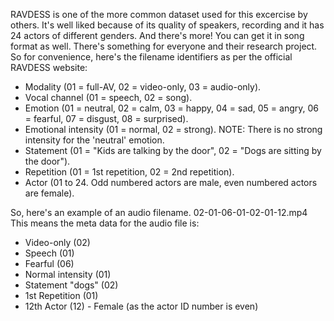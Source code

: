 RAVDESS is one of the more common dataset used for this excercise by others. It's well liked because of its quality of speakers, recording and it has 24 actors of different genders. And there's more! You can get it in song format as well. There's something for everyone and their research project. So for convenience, here's the filename identifiers as per the official RAVDESS website:

* Modality (01 = full-AV, 02 = video-only, 03 = audio-only).
* Vocal channel (01 = speech, 02 = song).
* Emotion (01 = neutral, 02 = calm, 03 = happy, 04 = sad, 05 = angry, 06 = fearful, 07 = disgust, 08 = surprised).
* Emotional intensity (01 = normal, 02 = strong). NOTE: There is no strong intensity for the 'neutral' emotion.
* Statement (01 = "Kids are talking by the door", 02 = "Dogs are sitting by the door").
* Repetition (01 = 1st repetition, 02 = 2nd repetition).
* Actor (01 to 24. Odd numbered actors are male, even numbered actors are female).

So, here's an example of an audio filename. 02-01-06-01-02-01-12.mp4
This means the meta data for the audio file is:

* Video-only (02)
* Speech (01)
* Fearful (06)
* Normal intensity (01)
* Statement "dogs" (02)
* 1st Repetition (01)
* 12th Actor (12) - Female (as the actor ID number is even)